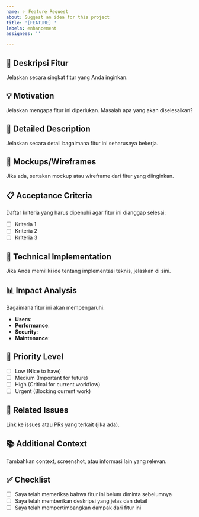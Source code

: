 ```yaml
---
name: ✨ Feature Request
about: Suggest an idea for this project
title: '[FEATURE] '
labels: enhancement
assignees: ''

---
```


## 🎯 Deskripsi Fitur
Jelaskan secara singkat fitur yang Anda inginkan.

## 💡 Motivation
Jelaskan mengapa fitur ini diperlukan. Masalah apa yang akan diselesaikan?

## 📝 Detailed Description
Jelaskan secara detail bagaimana fitur ini seharusnya bekerja.

## 🎨 Mockups/Wireframes
Jika ada, sertakan mockup atau wireframe dari fitur yang diinginkan.

## 📋 Acceptance Criteria
Daftar kriteria yang harus dipenuhi agar fitur ini dianggap selesai:

- [ ] Kriteria 1
- [ ] Kriteria 2
- [ ] Kriteria 3

## 🔧 Technical Implementation
Jika Anda memiliki ide tentang implementasi teknis, jelaskan di sini.

## 📊 Impact Analysis
Bagaimana fitur ini akan mempengaruhi:
- **Users**: 
- **Performance**: 
- **Security**: 
- **Maintenance**: 

## 🚀 Priority Level
- [ ] Low (Nice to have)
- [ ] Medium (Important for future)
- [ ] High (Critical for current workflow)
- [ ] Urgent (Blocking current work)

## 🔗 Related Issues
Link ke issues atau PRs yang terkait (jika ada).

## 📚 Additional Context
Tambahkan context, screenshot, atau informasi lain yang relevan.

## ✅ Checklist
- [ ] Saya telah memeriksa bahwa fitur ini belum diminta sebelumnya
- [ ] Saya telah memberikan deskripsi yang jelas dan detail
- [ ] Saya telah mempertimbangkan dampak dari fitur ini
